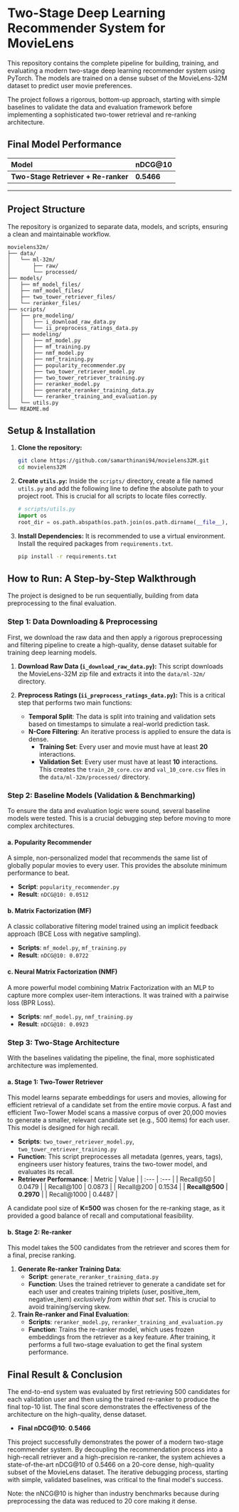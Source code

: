 # Two-Stage Deep Learning Recommender System for MovieLens

This repository contains the complete pipeline for building, training, and evaluating a modern two-stage deep learning recommender system using PyTorch. The models are trained on a dense subset of the MovieLens-32M dataset to predict user movie preferences.

The project follows a rigorous, bottom-up approach, starting with simple baselines to validate the data and evaluation framework before implementing a sophisticated two-tower retrieval and re-ranking architecture.

## Final Model Performance

| Model | nDCG@10 |
| :--- | :--- |
| **Two-Stage Retriever + Re-ranker** | **0.5466** |

---


## Project Structure

The repository is organized to separate data, models, and scripts, ensuring a clean and maintainable workflow.

```plaintext
movielens32m/
├── data/
│   └── ml-32m/
│       ├── raw/
│       └── processed/
├── models/
│   ├── mf_model_files/
│   ├── nmf_model_files/
│   ├── two_tower_retriever_files/
│   └── reranker_files/
├── scripts/
│   ├── pre_modeling/
│   │   ├── i_download_raw_data.py
│   │   └── ii_preprocess_ratings_data.py
│   ├── modeling/
│   │   ├── mf_model.py
│   │   ├── mf_training.py
│   │   ├── nmf_model.py
│   │   ├── nmf_training.py
│   │   ├── popularity_recommender.py
│   │   ├── two_tower_retriever_model.py
│   │   ├── two_tower_retriever_training.py
│   │   ├── reranker_model.py
│   │   ├── generate_reranker_training_data.py
│   │   └── reranker_training_and_evaluation.py
│   └── utils.py
└── README.md
```

## Setup & Installation

1.  **Clone the repository:**
    ```bash
    git clone https://github.com/samarthinani94/movielens32M.git
    cd movielens32M
    ```

2.  **Create `utils.py`:**
    Inside the `scripts/` directory, create a file named `utils.py` and add the following line to define the absolute path to your project root. This is crucial for all scripts to locate files correctly.
    ```python
    # scripts/utils.py
    import os
    root_dir = os.path.abspath(os.path.join(os.path.dirname(__file__), '..'))
    ```

3.  **Install Dependencies:**
    It is recommended to use a virtual environment. Install the required packages from `requirements.txt`.
    ```bash
    pip install -r requirements.txt
    ```

## How to Run: A Step-by-Step Walkthrough

The project is designed to be run sequentially, building from data preprocessing to the final evaluation.

### Step 1: Data Downloading & Preprocessing

First, we download the raw data and then apply a rigorous preprocessing and filtering pipeline to create a high-quality, dense dataset suitable for training deep learning models.

1.  **Download Raw Data (`i_download_raw_data.py`):**
    This script downloads the MovieLens-32M zip file and extracts it into the `data/ml-32m/` directory.

2.  **Preprocess Ratings (`ii_preprocess_ratings_data.py`):**
    This is a critical step that performs two main functions:
    * **Temporal Split**: The data is split into training and validation sets based on timestamps to simulate a real-world prediction task.
    * **N-Core Filtering**: An iterative process is applied to ensure the data is dense.
        * **Training Set**: Every user and movie must have at least **20** interactions.
        * **Validation Set**: Every user must have at least **10** interactions.
    This creates the `train_20_core.csv` and `val_10_core.csv` files in the `data/ml-32m/processed/` directory.

### Step 2: Baseline Models (Validation & Benchmarking)

To ensure the data and evaluation logic were sound, several baseline models were tested. This is a crucial debugging step before moving to more complex architectures.

#### a. Popularity Recommender
A simple, non-personalized model that recommends the same list of globally popular movies to every user. This provides the absolute minimum performance to beat.
* **Script**: `popularity_recommender.py`
* **Result**: `nDCG@10: 0.0512`

#### b. Matrix Factorization (MF)
A classic collaborative filtering model trained using an implicit feedback approach (BCE Loss with negative sampling).
* **Scripts**: `mf_model.py`, `mf_training.py`
* **Result**: `nDCG@10: 0.0722`

#### c. Neural Matrix Factorization (NMF)
A more powerful model combining Matrix Factorization with an MLP to capture more complex user-item interactions. It was trained with a pairwise loss (BPR Loss).
* **Scripts**: `nmf_model.py`, `nmf_training.py`
* **Result**: `nDCG@10: 0.0923`

### Step 3: Two-Stage Architecture

With the baselines validating the pipeline, the final, more sophisticated architecture was implemented.

#### a. Stage 1: Two-Tower Retriever
This model learns separate embeddings for users and movies, allowing for efficient retrieval of a candidate set from the entire movie corpus. A fast and efficient Two-Tower Model scans a massive corpus of over 20,000 movies to generate a smaller, relevant candidate set (e.g., 500 items) for each user. This model is designed for high recall.
* **Scripts**: `two_tower_retriever_model.py`, `two_tower_retriever_training.py`
* **Function**: This script preprocesses all metadata (genres, years, tags), engineers user history features, trains the two-tower model, and evaluates its recall.
* **Retriever Performance**:
    | Metric | Value |
    | :--- | :--- |
    | Recall@50 | 0.0479 |
    | Recall@100 | 0.0873 |
    | Recall@200 | 0.1534 |
    | **Recall@500** | **0.2970** |
    | Recall@1000 | 0.4487 |

A candidate pool size of **K=500** was chosen for the re-ranking stage, as it provided a good balance of recall and computational feasibility.

#### b. Stage 2: Re-ranker
This model takes the 500 candidates from the retriever and scores them for a final, precise ranking.
1.  **Generate Re-ranker Training Data**:
    * **Script**: `generate_reranker_training_data.py`
    * **Function**: Uses the trained retriever to generate a candidate set for each user and creates training triplets (user, positive_item, negative_item) *exclusively from within that set*. This is crucial to avoid training/serving skew.
2.  **Train Re-ranker and Final Evaluation**:
    * **Scripts**: `reranker_model.py`, `reranker_training_and_evaluation.py`
    * **Function**: Trains the re-ranker model, which uses frozen embeddings from the retriever as a key feature. After training, it performs a full two-stage evaluation to get the final system performance.

## Final Result & Conclusion

The end-to-end system was evaluated by first retrieving 500 candidates for each validation user and then using the trained re-ranker to produce the final top-10 list. The final score demonstrates the effectiveness of the architecture on the high-quality, dense dataset.

-   **Final nDCG@10**: **0.5466**

This project successfully demonstrates the power of a modern two-stage recommender system. By decoupling the recommendation process into a high-recall retriever and a high-precision re-ranker, the system achieves a state-of-the-art nDCG@10 of 0.5466 on a 20-core dense, high-quality subset of the MovieLens dataset. The iterative debugging process, starting with simple, validated baselines, was critical to the final model's success.

Note: the nNCG@10 is higher than industry benchmarks because during preprocessing the data was reduced to 20 core making it dense.